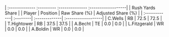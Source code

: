 | :------------- :--------- :-------------- :------------------|
|                       Rush Yards Share                       |
| Player       | Position | Raw Share (%) | Adjusted Share (%) |
| :------------| :--------| :-------------| :------------------|
| C.Wells      | RB       | 72.5          | 72.5               |
| T.Hightower  | RB       | 37.5          | 37.5               |
| A.Becht      | TE       | 0.0           | 0.0                |
| L.Fitzgerald | WR       | 0.0           | 0.0                |
| A.Boldin     | WR       | 0.0           | 0.0                |